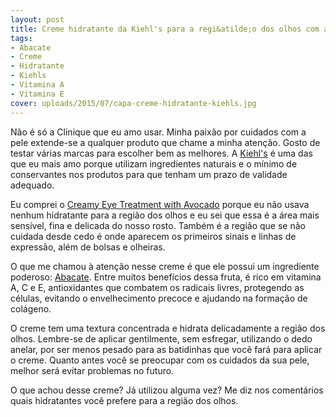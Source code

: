 ```yaml
---
layout: post
title: Creme hidratante da Kiehl's para a regi&atilde;o dos olhos com abacate
tags:
- Abacate
- Creme
- Hidratante
- Kiehls
- Vitamina A
- Vitamina E
cover: uploads/2015/07/capa-creme-hidratante-kiehls.jpg
---
```


N&atilde;o &eacute; s&oacute; a Clinique que eu amo usar. Minha paix&atilde;o por cuidados com a pele extende-se a qualquer produto que chame a minha aten&ccedil;&atilde;o. Gosto de testar v&aacute;rias marcas para escolher bem as melhores. A <a href="http://www.kiehls.com.br/">Kiehl's</a> &eacute; uma das que eu mais amo porque utilizam ingredientes naturais e o m&iacute;nimo de conservantes nos produtos para que tenham um prazo de validade adequado.

Eu comprei o <a href="http://www.kiehls.com.br/cuidados-com-o-rosto/por-necessidade/hidratar-a-pele/creamy-eye-treatment-with-avocado">Creamy Eye Treatment with Avocado</a> porque eu n&atilde;o usava nenhum hidratante para a regi&atilde;o dos olhos e eu sei que essa &eacute; a &aacute;rea mais sens&iacute;vel, fina e delicada do nosso rosto. Tamb&eacute;m &eacute; a regi&atilde;o que se n&atilde;o cuidada desde cedo &eacute; onde aparecem os primeiros sinais e linhas de express&atilde;o, al&eacute;m de bolsas e olheiras.

O que me chamou &agrave; aten&ccedil;&atilde;o nesse creme &eacute; que ele possui um ingrediente poderoso: <a href="http://www.saudedica.com.br/os-10-beneficios-do-abacate-para-saude/">Abacate</a>. Entre muitos benef&iacute;cios dessa fruta, &eacute; rico em vitamina A, C e E, antioxidantes que combatem os radicais livres, protegendo as c&eacute;lulas, evitando o envelhecimento precoce e ajudando na forma&ccedil;&atilde;o de col&aacute;geno.

O creme tem uma textura concentrada e hidrata delicadamente a regi&atilde;o dos olhos. Lembre-se de aplicar gentilmente, sem esfregar, utilizando o dedo anelar, por ser menos pesado para as batidinhas que voc&ecirc; far&aacute; para aplicar o creme. Quanto antes voc&ecirc; se preocupar com os cuidados da sua pele, melhor ser&aacute; evitar problemas no futuro.

O que achou desse creme? J&aacute; utilizou alguma vez? Me diz nos coment&aacute;rios quais hidratantes voc&ecirc; prefere para a regi&atilde;o dos olhos.
